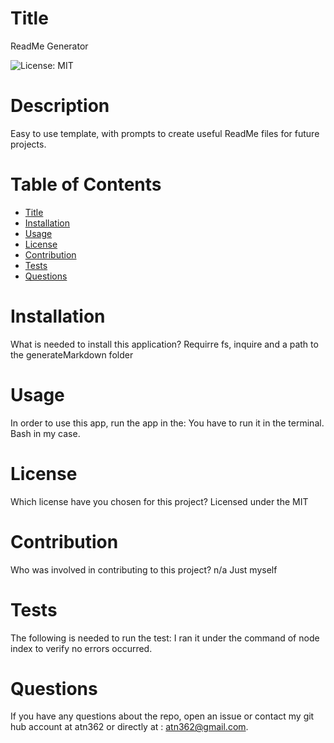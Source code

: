 
  
# Title 

ReadMe Generator

![License: MIT](https://img.shields.io/badge/License-MIT-yellow.svg)

# Description

Easy to use template, with prompts to create useful ReadMe files for future projects.

# Table of Contents 
* [Title](#title)
* [Installation](#installation)
* [Usage](#usage)
* [License](#license)
* [Contribution](#contribution)
* [Tests](#tests)
* [Questions](#questions)

# Installation
What is needed to install this application? Requirre fs, inquire and a path to the generateMarkdown folder

# Usage
In order to use this app, run the app in the: You have to run it in the terminal.  Bash in my case.

# License
Which license have you chosen for this project? Licensed under the MIT

# Contribution
​Who was involved in contributing to this project? n/a Just myself

# Tests
The following is needed to run the test: I ran it under the command of node index to verify no errors occurred.

# Questions
If you have any questions about the repo, open an issue or contact my git hub account at atn362 or  directly at : atn362@gmail.com.
